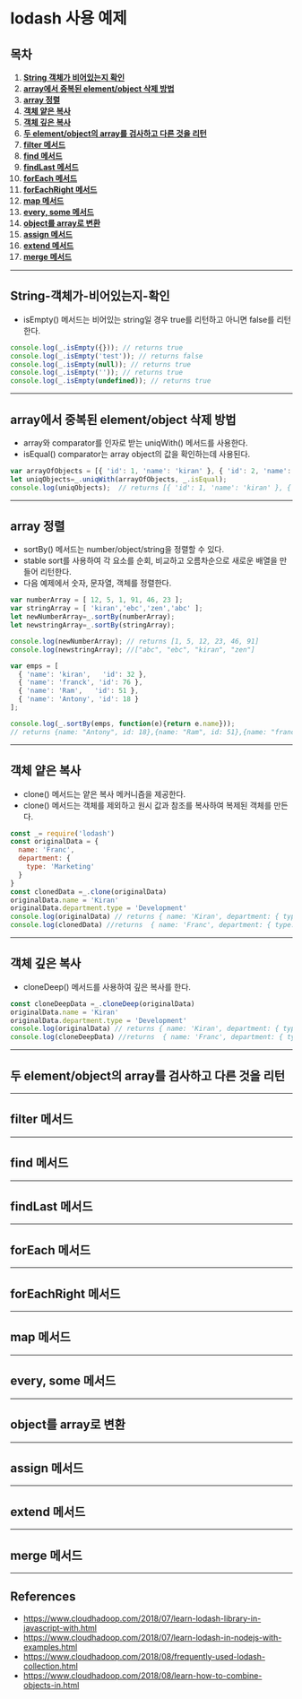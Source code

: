 # lodash 사용 예제

## 목차
1.  **[String 객체가 비어있는지 확인](#String-객체가-비어있는지-확인)**
2.  **[array에서 중복된 element/object 삭제 방법](#array에서-중복된-element/object-삭제-방법)**
3.  **[array 정렬](#array-정렬)**
4.  **[객체 얕은 복사](#객체-얕은-복사)**
5.  **[객체 깊은 복사](#객체-깊은-복사)**
6.  **[두 element/object의 array를 검사하고 다른 것을 리턴](#두-element/object의-array를-검사하고-다른-것을-리턴)**
7.  **[filter 메서드](#filter-메서드)**
8.  **[find 메서드](#find-메서드)**
9.  **[findLast 메서드](#findLast-메서드)**
10.  **[forEach 메서드](#forEach-메서드)**
11.  **[forEachRight 메서드](#forEachRight-메서드)**
12.  **[map 메서드](#Map-메서드)**
13.  **[every, some 메서드](#every-some-메서드)**
14.  **[object를 array로 변환](#object를-array로-변환)**
15.  **[assign 메서드](#object-assign-메서드)**
16.  **[extend 메서드](#object-extend-메서드)**
17.  **[merge 메서드](#object-merge-메서드)**

---

## String-객체가-비어있는지-확인
*  isEmpty() 메서드는 비어있는 string일 경우 true를 리턴하고 아니면 false를 리턴한다.
```js
console.log(_.isEmpty({})); // returns true
console.log(_.isEmpty('test')); // returns false
console.log(_.isEmpty(null)); // returns true
console.log(_.isEmpty('')); // returns true
console.log(_.isEmpty(undefined)); // returns true
```
---

## array에서 중복된 element/object 삭제 방법
*  array와 comparator를 인자로 받는 uniqWith() 메서드를 사용한다.
*  isEqual() comparator는 array object의 값을 확인하는데 사용된다.
```js
var arrayOfObjects = [{ 'id': 1, 'name': 'kiran' }, { 'id': 2, 'name': 'Franc' }, { 'id': 1, 'name': 'kiran' }];
let uniqObjects=_.uniqWith(arrayOfObjects, _.isEqual);
console.log(uniqObjects);  // returns [{ 'id': 1, 'name': 'kiran' }, { 'id': 2, 'name': 'Franc' }]
```
---

## array 정렬
*  sortBy() 메서드는 number/object/string을 정렬할 수 있다.
*  stable sort를 사용하여 각 요소를 순회, 비교하고 오름차순으로 새로운 배열을 만들어 리턴한다.
*  다음 예제에서 숫자, 문자열, 객체를 정렬한다.
```js
var numberArray = [ 12, 5, 1, 91, 46, 23 ];
var stringArray = [ 'kiran','ebc','zen','abc' ];
let newNumberArray=_.sortBy(numberArray);
let newstringArray=_.sortBy(stringArray);

console.log(newNumberArray); // returns [1, 5, 12, 23, 46, 91]
console.log(newstringArray); //["abc", "ebc", "kiran", "zen"]

var emps = [
  { 'name': 'kiran',   'id': 32 },
  { 'name': 'franck', 'id': 76 },
  { 'name': 'Ram',   'id': 51 },
  { 'name': 'Antony', 'id': 18 }
];

console.log(_.sortBy(emps, function(e){return e.name})); 
// returns {name: "Antony", id: 18},{name: "Ram", id: 51},{name: "franck", id: 76},{name: "kiran", id: 32}
```
---

## 객체 얕은 복사
*  clone() 메서드는 얕은 복사 메커니즘을 제공한다.
*  clone() 메서드는 객체를 제외하고 원시 값과 참조를 복사하여 복제된 객체를 만든다. 
```js
const _= require('lodash')
const originalData = {
  name: 'Franc',
  department: {
    type: 'Marketing'
  }
}
const clonedData =_.clone(originalData)
originalData.name = 'Kiran'
originalData.department.type = 'Development'
console.log(originalData) // returns { name: 'Kiran', department: { type: 'Development' } }
console.log(clonedData) //returns  { name: 'Franc', department: { type: 'Development' } }
```
---

## 객체 깊은 복사
*  cloneDeep() 메서드를 사용하여 깊은 복사를 한다.
```js
const cloneDeepData =_.cloneDeep(originalData)
originalData.name = 'Kiran'
originalData.department.type = 'Development'
console.log(originalData) // returns { name: 'Kiran', department: { type: 'Development' } }
console.log(cloneDeepData) //returns  { name: 'Franc', department: { type: 'Marketing' } }
```
---

## 두 element/object의 array를 검사하고 다른 것을 리턴

---

## filter 메서드

---

## find 메서드

---

## findLast 메서드

---

## forEach 메서드

---

## forEachRight 메서드

---

## map 메서드

---

## every, some 메서드

---

## object를 array로 변환

---

## assign 메서드

---

## extend 메서드

---

## merge 메서드

---


## References
*  https://www.cloudhadoop.com/2018/07/learn-lodash-library-in-javascript-with.html  
*  https://www.cloudhadoop.com/2018/07/learn-lodash-in-nodejs-with-examples.html
*  https://www.cloudhadoop.com/2018/08/frequently-used-lodash-collection.html
*  https://www.cloudhadoop.com/2018/08/learn-how-to-combine-objects-in.html


